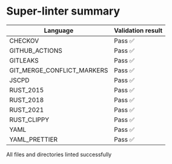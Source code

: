 # Super-linter summary

| Language                   | Validation result |
| -------------------------- | ----------------- |
| CHECKOV                    | Pass ✅           |
| GITHUB_ACTIONS             | Pass ✅           |
| GITLEAKS                   | Pass ✅           |
| GIT_MERGE_CONFLICT_MARKERS | Pass ✅           |
| JSCPD                      | Pass ✅           |
| RUST_2015                  | Pass ✅           |
| RUST_2018                  | Pass ✅           |
| RUST_2021                  | Pass ✅           |
| RUST_CLIPPY                | Pass ✅           |
| YAML                       | Pass ✅           |
| YAML_PRETTIER              | Pass ✅           |

All files and directories linted successfully
